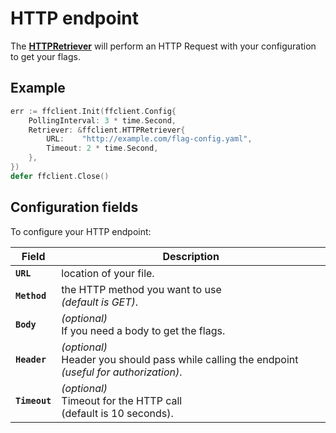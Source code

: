 # HTTP endpoint
The [**HTTPRetriever**](https://pkg.go.dev/github.com/thomaspoignant/go-feature-flag#HTTPRetriever) will perform an HTTP Request with your configuration to get your flags.

## Example
```go linenums="1"
err := ffclient.Init(ffclient.Config{
    PollingInterval: 3 * time.Second,
    Retriever: &ffclient.HTTPRetriever{
        URL:    "http://example.com/flag-config.yaml",
        Timeout: 2 * time.Second,
    },
})
defer ffclient.Close()
```
## Configuration fields
To configure your HTTP endpoint:

| Field | Description |
|---|---|
|**`URL`**| location of your file.|
|**`Method`**| the HTTP method you want to use <br>*(default is GET)*.|
|**`Body`**| *(optional)*<br>If you need a body to get the flags.|
|**`Header`**| *(optional)*<br>Header you should pass while calling the endpoint *(useful for authorization)*.|
|**`Timeout`**| *(optional)*<br>Timeout for the HTTP call <br>(default is 10 seconds).|
